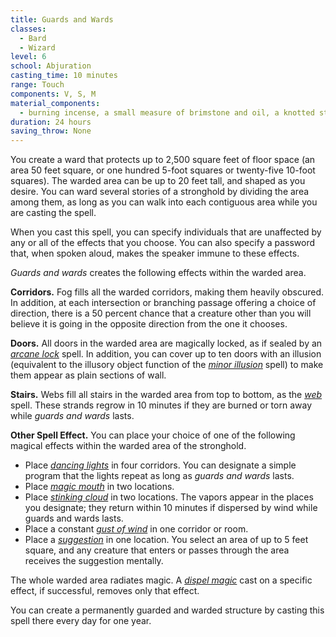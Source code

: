 ```yaml
---
title: Guards and Wards
classes:
  - Bard
  - Wizard
level: 6
school: Abjuration
casting_time: 10 minutes
range: Touch
components: V, S, M
material_components:
  - burning incense, a small measure of brimstone and oil, a knotted string, a small amount of umber hulk blood, and a small silver rod worth at least 10 gp
duration: 24 hours
saving_throw: None
---
```


You create a ward that protects up to 2,500 square feet of floor space (an area 50 feet square, or one hundred 5-foot squares or twenty-five 10-foot squares). The warded area can be up to 20 feet tall, and shaped as you desire. You can ward several stories of a stronghold by dividing the area among them, as long as you can walk into each contiguous area while you are casting the spell.

When you cast this spell, you can specify individuals that are unaffected by any or all of the effects that you choose. You can also specify a password that, when spoken aloud, makes the speaker immune to these effects.

*Guards and wards* creates the following effects within the warded area.

**Corridors.** Fog fills all the warded corridors, making them heavily obscured. In addition, at each intersection or branching passage offering a choice of direction, there is a 50 percent chance that a creature other than you will believe it is going in the opposite direction from the one it chooses.

**Doors.** All doors in the warded area are magically locked, as if sealed by an *[arcane lock](/spells/arcane-lock/)* spell. In addition, you can cover up to ten doors with an illusion (equivalent to the illusory object function of the *[minor illusion](/spells/minor-illusion/)* spell) to make them appear as plain sections of wall.

**Stairs.** Webs fill all stairs in the warded area from top to bottom, as the *[web](/spells/web/)* spell. These strands regrow in 10 minutes if they are burned or torn away while *guards and wards* lasts.

**Other Spell Effect.** You can place your choice of one of the following magical effects within the warded area of the stronghold.

- Place *[dancing lights](/spells/dancing-lights/)* in four corridors. You can designate a simple program that the lights repeat as long as *guards and wards* lasts.
- Place *[magic mouth](/spells/magic-mouth/)* in two locations.
- Place *[stinking cloud](/spells/stinking-cloud/)* in two locations. The vapors appear in the places you designate; they return within 10 minutes if dispersed by wind while guards and wards lasts.
- Place a constant *[gust of wind](/spells/gust-of-wind/)* in one corridor or room.
- Place a *[suggestion](/spells/suggestion/)* in one location. You select an area of up to 5 feet square, and any creature that enters or passes through the area receives the suggestion mentally.

The whole warded area radiates magic. A *[dispel magic](/spells/dispel-magic/)* cast on a specific effect, if successful, removes only that effect.

You can create a permanently guarded and warded structure by casting this spell there every day for one year.
